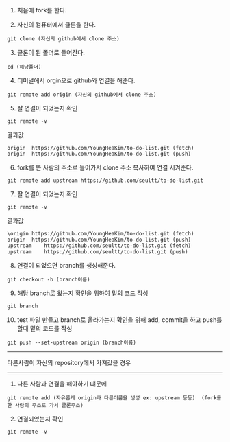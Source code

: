 1. 처음에 fork를 한다.  

2. 자신의 컴퓨터에서 클론을 한다.  
```
git clone (자신의 github에서 clone 주소)
```

3. 클론이 된 폴더로 들어간다.
```
cd (해당폴더)
```

4. 터미널에서 orgin으로 github와 연결을 해준다.
```
git remote add origin (자신의 github에서 clone 주소)
```

5. 잘 연결이 되었는지 확인
```
git remote -v
```
결과값
```
origin	https://github.com/YoungHeaKim/to-do-list.git (fetch)
origin	https://github.com/YoungHeaKim/to-do-list.git (push)
```

6. fork를 뜬 사람의 주소로 들어가서 clone 주소 복사하여 연결 시켜준다.
```
git remote add upstream https://github.com/seultt/to-do-list.git
```

7. 잘 연결이 되었는지 확인
```
git remote -v
```
결과값
```
\origin	https://github.com/YoungHeaKim/to-do-list.git (fetch)
origin	https://github.com/YoungHeaKim/to-do-list.git (push)
upstream	https://github.com/seultt/to-do-list.git (fetch)
upstream	https://github.com/seultt/to-do-list.git (push)
```

8. 연결이 되었으면 branch를 생성해준다.  
```
git checkout -b (branch이름)
```

9. 해당 branch로 왔는지 확인을 위하여 밑의 코드 작성
```
git branch
```

10. test 파일 만들고 branch로 올라가는지 확인을 위해 add, commit을 하고 push를 할때 밑의 코드를 작성
```
git push --set-upstream origin (branch이름)
```

- - -
다른사람이 자신의 repository에서 가져갔을 경우
- - -
1. 다른 사람과 연결을 해야하기 떄문에
```
git remote add (자유롭게 origin과 다른이름을 생성 ex: upstream 등등)  (fork를 한 사람의 주소로 가서 클론주소)
```

2. 연결되었는지 확인
```
git remote -v
```